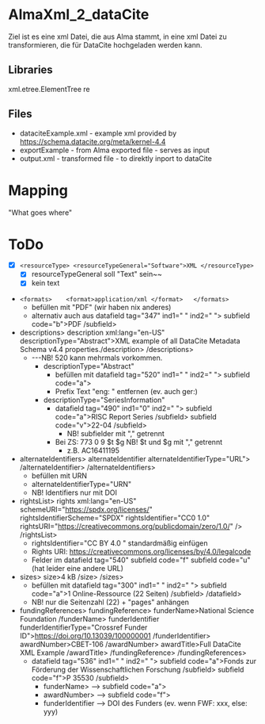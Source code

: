 # AlmaXml_2_dataCite

Ziel ist es eine xml Datei, die aus Alma stammt, in eine xml Datei zu transformieren, die für DataCite hochgeladen werden kann.

## Libraries
xml.etree.ElementTree
re

## Files
* dataciteExample.xml - example xml provided by https://schema.datacite.org/meta/kernel-4.4
* exportExample - from Alma exported file - serves as input
* output.xml - transformed file - to direktly inport to dataCite

# Mapping
"What goes where"

# ToDo

* [x] ``<resourceType> <resourceTypeGeneral="Software">XML </resourceType>``
    * [x] resourceTypeGeneral soll "Text" sein~~
    * [x] kein text
*   ``<formats>    <format>application/xml </format>   </formats>``
    * befüllen mit "PDF" (wir haben nix anderes)
    * alternativ auch aus datafield tag="347" ind1=" " ind2=" "> subfield code="b">PDF /subfield>
* descriptions> description xml:lang="en-US" descriptionType="Abstract">XML example of all DataCite Metadata Schema v4.4 properties./description>   /descriptions>
    * ---NB! 520 kann mehrmals vorkommen.
        * descriptionType="Abstract"
            * befüllen mit datafield tag="520" ind1=" " ind2=" "> subfield code="a">
            * Prefix Text "eng: " entfernen (ev. auch ger:)
        * descriptionType="SeriesInformation"
            * datafield tag="490" ind1="0" ind2=" "> subfield code="a">RISC Report Series /subfield> subfield code="v">22-04 /subfield>
                * NB! subfielder mit "," getrennt
            * Bei ZS: 773 0 9 $t $g NB! $t und $g mit "," getrennt
                * z.B. AC16411195
* alternateIdentifiers> alternateIdentifier alternateIdentifierType="URL"> /alternateIdentifier>  /alternateIdentifiers>
    * befüllen mit URN
    * alternateIdentifierType="URN"
    * NB! Identifiers nur mit DOI
* rightsList> rights xml:lang="en-US" schemeURI="https://spdx.org/licenses/" rightsIdentifierScheme="SPDX" rightsIdentifier="CC0 1.0" rightsURI="https://creativecommons.org/publicdomain/zero/1.0/" /> /rightsList>
    * rightsIdentifier="CC BY 4.0 " standardmäßig einfügen
    * Rights URI: https://creativecommons.org/licenses/by/4.0/legalcode
    * Felder im datafield tag="540" subfield code="f" subfield code="u" (hat leider eine andere URL)
* sizes> size>4 kB /size> /sizes>
    * befüllen mit datafield tag="300" ind1=" " ind2=" "> subfield code="a">1 Online-Ressource (22 Seiten) /subfield> /datafield>
    * NB! nur die Seitenzahl (22) + "pages" anhängen
* fundingReferences> fundingReference>
      funderName>National Science Foundation /funderName>
      funderIdentifier funderIdentifierType="Crossref Funder ID">https://doi.org/10.13039/100000001 /funderIdentifier>
      awardNumber>CBET-106 /awardNumber>
      awardTitle>Full DataCite XML Example /awardTitle>
    /fundingReference> /fundingReferences>
    * datafield tag="536" ind1=" " ind2=" "> subfield code="a">Fonds zur Förderung der Wissenschaftlichen Forschung /subfield> subfield code="f">P 35530 /subfield>
        * funderName> --> subfield code="a">
        * awardNumber> --> subfield code="f">
        * funderIdentifier --> DOI des Funders (ev. wenn FWF: xxx, else: yyy)
        

